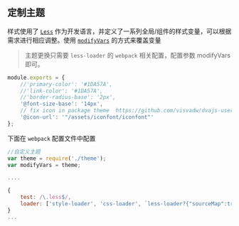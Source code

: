 ## 定制主题

样式使用了 [`Less`](http://lesscss.org/) 作为开发语言，并定义了一系列全局/组件的样式变量，可以根据需求进行相应调整。使用 [`modifyVars`](http://lesscss.org/usage/#using-less-in-the-browser-modify-variables) 的方式来覆盖变量

> 主题更换只需要 `less-loader` 的 `webpack` 相关配置，配置参数 modifyVars即可。

```js
module.exports = {
    //'primary-color': '#1DA57A',
    //'link-color': '#1DA57A',
    //'border-radius-base': '2px',
    '@font-size-base': '14px',
    // fix icon in package theme  https://github.com/visvadw/dvajs-user-dashboard/pull/2
    '@icon-url': '"/assets/iconfont/iconfont"'
};
```

下面在 `webpack` 配置文件中配置

```js
//自定义主题
var theme = require('./theme');
var modifyVars = theme;

....

{
    test: /\.less$/,
    loader: ['style-loader', 'css-loader', `less-loader?{"sourceMap":true,"modifyVars":${JSON.stringify(modifyVars)}}`]
}
...

```